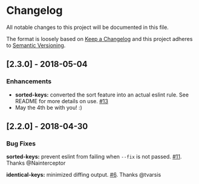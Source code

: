 # Changelog

All notable changes to this project will be documented in this file.

The format is loosely based on [Keep a Changelog](http://keepachangelog.com/en/1.0.0/)
and this project adheres to [Semantic Versioning](http://semver.org/spec/v2.0.0.html).

## [2.3.0] - 2018-05-04
### Enhancements

- **sorted-keys:** converted the sort feature into an actual eslint rule. See README for more details on use. [#13](https://github.com/godaddy/eslint-plugin-i18n-json/pull/13)
- May the 4th be with you! :)

## [2.2.0] - 2018-04-30
### Bug Fixes

**sorted-keys:** prevent eslint from failing when `--fix` is not passed.
[#11](https://github.com/godaddy/eslint-plugin-i18n-json/pull/11).
Thanks @Nainterceptor

**identical-keys:** minimized diffing output.
[#6](https://github.com/godaddy/eslint-plugin-i18n-json/pull/6).
Thanks @tvarsis

